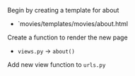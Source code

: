 
Begin by creating a template for about
- `movies/templates/movies/about.html

Create a function to render the new page
- `views.py` -> `about()`

Add new view function to `urls.py`

